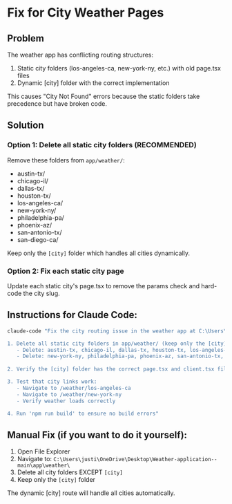 # Fix for City Weather Pages

## Problem
The weather app has conflicting routing structures:
1. Static city folders (los-angeles-ca, new-york-ny, etc.) with old page.tsx files
2. Dynamic [city] folder with the correct implementation

This causes "City Not Found" errors because the static folders take precedence but have broken code.

## Solution

### Option 1: Delete all static city folders (RECOMMENDED)
Remove these folders from `app/weather/`:
- austin-tx/
- chicago-il/
- dallas-tx/
- houston-tx/
- los-angeles-ca/
- new-york-ny/
- philadelphia-pa/
- phoenix-az/
- san-antonio-tx/
- san-diego-ca/

Keep only the `[city]` folder which handles all cities dynamically.

### Option 2: Fix each static city page
Update each static city's page.tsx to remove the params check and hard-code the city slug.

## Instructions for Claude Code:

```bash
claude-code "Fix the city routing issue in the weather app at C:\Users\justi\OneDrive\Desktop\Weather-application--main:

1. Delete all static city folders in app/weather/ (keep only the [city] folder):
   - Delete: austin-tx, chicago-il, dallas-tx, houston-tx, los-angeles-ca
   - Delete: new-york-ny, philadelphia-pa, phoenix-az, san-antonio-tx, san-diego-ca
   
2. Verify the [city] folder has the correct page.tsx and client.tsx files

3. Test that city links work:
   - Navigate to /weather/los-angeles-ca
   - Navigate to /weather/new-york-ny
   - Verify weather loads correctly

4. Run 'npm run build' to ensure no build errors"
```

## Manual Fix (if you want to do it yourself):

1. Open File Explorer
2. Navigate to: `C:\Users\justi\OneDrive\Desktop\Weather-application--main\app\weather\`
3. Delete all city folders EXCEPT `[city]`
4. Keep only the `[city]` folder

The dynamic [city] route will handle all cities automatically.
